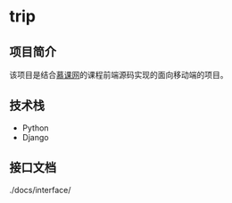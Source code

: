 # trip
## 项目简介
该项目是结合[慕课网](www.imooc.com"慕课网")的课程前端源码实现的面向移动端的项目。

## 技术栈
* Python
* Django
## 接口文档
./docs/interface/
